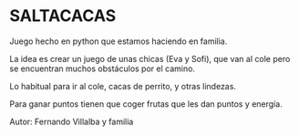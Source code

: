 # SALTACACAS
Juego hecho en python que estamos haciendo en familia.

La idea es crear un juego de unas chicas (Eva y Sofi), que van al cole pero se encuentran muchos obstáculos por el camino.

Lo habitual para ir al cole, cacas de perrito, y otras lindezas.

Para ganar puntos tienen que coger frutas que les dan puntos y energía.

Autor: Fernando Villalba y familia
